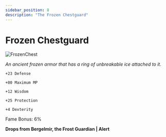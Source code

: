 ```yaml
---
sidebar_position: 8
description: "The Frozen Chestguard"
---
```


# Frozen Chestguard

![FrozenChest](https://vwiki.valorserver.com/api/item/picture/frozen%20chestguard)

<i>An ancient frozen armor that has a ring of unbreakable ice attached to it.</i>

    +23 Defense
    
    +80 Maximum MP
    
    +12 Wisdom
    
    +25 Protection
    
    +4 Dexterity
    
Fame Bonus: 6%

**Drops from Bergelmir, the Frost Guardian | Alert**
